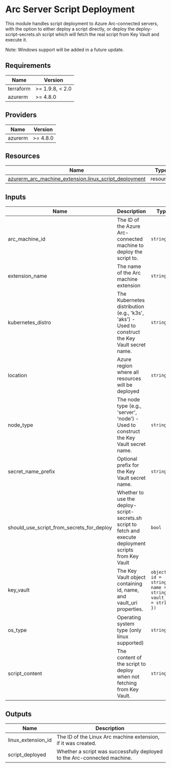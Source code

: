 <!-- BEGIN_TF_DOCS -->
<!-- markdown-table-prettify-ignore-start -->
# Arc Server Script Deployment

This module handles script deployment to Azure Arc-connected servers, with the option
to either deploy a script directly, or deploy the deploy-script-secrets.sh script
which will fetch the real script from Key Vault and execute it.

Note: Windows support will be added in a future update.

## Requirements

| Name | Version |
|------|---------|
| terraform | >= 1.9.8, < 2.0 |
| azurerm | >= 4.8.0 |

## Providers

| Name | Version |
|------|---------|
| azurerm | >= 4.8.0 |

## Resources

| Name | Type |
|------|------|
| [azurerm_arc_machine_extension.linux_script_deployment](https://registry.terraform.io/providers/hashicorp/azurerm/latest/docs/resources/arc_machine_extension) | resource |

## Inputs

| Name | Description | Type | Default | Required |
|------|-------------|------|---------|:--------:|
| arc\_machine\_id | The ID of the Azure Arc-connected machine to deploy the script to. | `string` | n/a | yes |
| extension\_name | The name of the Arc machine extension | `string` | n/a | yes |
| kubernetes\_distro | The Kubernetes distribution (e.g., 'k3s', 'aks') - Used to construct the Key Vault secret name. | `string` | n/a | yes |
| location | Azure region where all resources will be deployed | `string` | n/a | yes |
| node\_type | The node type (e.g., 'server', 'node') - Used to construct the Key Vault secret name. | `string` | n/a | yes |
| secret\_name\_prefix | Optional prefix for the Key Vault secret name. | `string` | n/a | yes |
| should\_use\_script\_from\_secrets\_for\_deploy | Whether to use the deploy-script-secrets.sh script to fetch and execute deployment scripts from Key Vault | `bool` | n/a | yes |
| key\_vault | The Key Vault object containing id, name, and vault\_uri properties. | ```object({ id = string name = string vault_uri = string })``` | `null` | no |
| os\_type | Operating system type (only linux supported) | `string` | `"linux"` | no |
| script\_content | The content of the script to deploy when not fetching from Key Vault. | `string` | `null` | no |

## Outputs

| Name | Description |
|------|-------------|
| linux\_extension\_id | The ID of the Linux Arc machine extension, if it was created. |
| script\_deployed | Whether a script was successfully deployed to the Arc-connected machine. |
<!-- markdown-table-prettify-ignore-end -->
<!-- END_TF_DOCS -->
